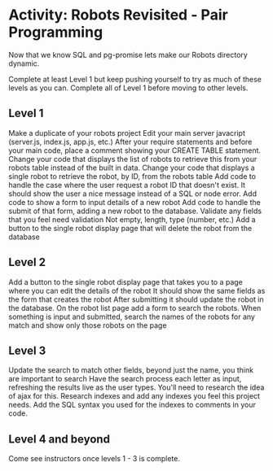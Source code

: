 # Activity: Robots Revisited - Pair Programming

Now that we know SQL and pg-promise lets make our Robots directory dynamic.


Complete at least Level 1 but keep pushing yourself to try as much of these levels as you can. Complete all of Level 1 before moving to other levels.

## Level 1  

Make a duplicate of your robots project
Edit your main server javacript (server.js, index.js, app.js, etc.)
After your require statements and before your main code, place a comment showing your CREATE TABLE statement.
Change your code that displays the list of robots to retrieve this from your robots table instead of the built in data.
Change your code that displays a single robot to retrieve the robot, by ID, from the robots table
Add code to handle the case where the user request a robot ID that doesn't exist. It should show the user a nice message instead of a SQL or node error.
Add code to show a form to input details of a new robot
Add code to handle the submit of that form, adding a new robot to the database.
Validate any fields that you feel need validation
Not empty, length, type (number, etc.)
Add a button to the single robot display page that will delete the robot from the database
## Level 2  

Add a button to the single robot display page that takes you to a page where you can edit the details of the robot
It should show the same fields as the form that creates the robot
After submitting it should update the robot in the database.
On the robot list page add a form to search the robots. When something is input and submitted, search the names of the robots for any match and show only those robots on the page
## Level 3  

Update the search to match other fields, beyond just the name, you think are important to search
Have the search process each letter as input, refreshing the results live as the user types.
You'll need to research the idea of ajax for this.
Research indexes and add any indexes you feel this project needs. Add the SQL syntax you used for the indexes to comments in your code.
## Level 4 and beyond  

Come see instructors once levels 1 - 3 is complete.
